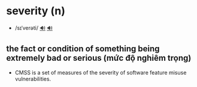 # severity (n)

- /sɪˈverəti/ [🔊](https://www.oxfordlearnersdictionaries.com/media/english/uk_pron/s/sev/sever/severity__gb_1.mp3) [🔊](https://www.oxfordlearnersdictionaries.com/media/english/us_pron/s/sev/sever/severity__us_1.mp3)

## the fact or condition of something being extremely bad or serious (mức độ nghiêm trọng)

- CMSS is a set of measures of the severity of software feature misuse vulnerabilities.

